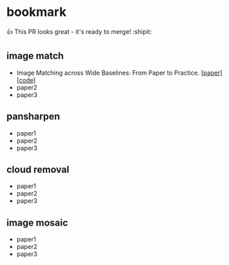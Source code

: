 # bookmark
:+1: This PR looks great - it's ready to merge! :shipit:
## image match
- Image Matching across Wide Baselines: From Paper to Practice. [[paper]](https://arxiv.org/abs/2003.01587) [[code]](https://github.com/vcg-uvic/image-matching-benchmark)
- paper2
- paper3

## pansharpen
- paper1
- paper2
- paper3

## cloud removal
- paper1
- paper2
- paper3

## image mosaic
- paper1
- paper2
- paper3
